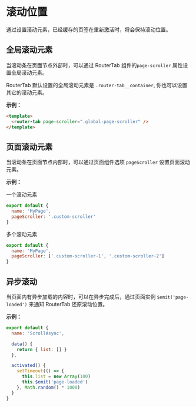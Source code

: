 # 滚动位置

通过设置滚动元素，已经缓存的页签在重新激活时，将会保持滚动位置。

## 全局滚动元素

当滚动条在页面节点外部时，可以通过 RouterTab 组件的`page-scroller` 属性设置全局滚动元素。

RouterTab 默认设置的全局滚动元素是 `.router-tab__container`, 你也可以设置其它的滚动元素。

<doc-links api="#page-scroller" demo="/page-scroller/" />

**示例：**

```html {2}
<template>
  <router-tab page-scroller=".global-page-scroller" />
</template>
```

## 页面滚动元素

当滚动条在页面节点内部时，可以通过页面组件选项 `pageScroller` 设置页面滚动元素。

<doc-links api="#pagecomp-pagescroller" demo="/page-scroller/scroll-position" />

**示例：**

一个滚动元素

```javascript {3}
export default {
  name: 'MyPage',
  pageScroller: '.custom-scroller'
}
```

多个滚动元素

```javascript {3}
export default {
  name: 'MyPage',
  pageScroller: ['.custom-scroller-1', '.custom-scroller-2']
}
```

## 异步滚动

当页面内有异步加载的内容时，可以在异步完成后，通过页面实例 `$emit('page-loaded')` 来通知 RouterTab 还原滚动位置。

<doc-links api="#pagecomp-pagescroller" demo="/page-scroller/scroll-async" />

**示例：**

```javascript {11}
export default {
  name: 'ScrollAsync',

  data() {
    return { list: [] }
  },

  activated() {
    setTimeout(() => {
      this.list = new Array(100)
      this.$emit('page-loaded')
    }, Math.random() * 1000)
  }
}
```
